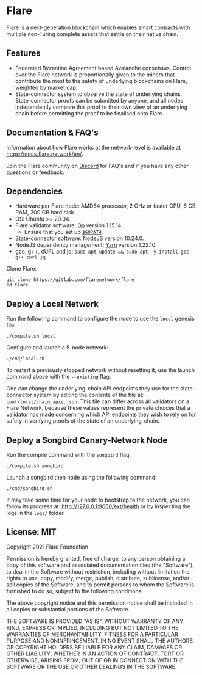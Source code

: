 # Flare

Flare is a next-generation blockchain which enables smart contracts with multiple non-Turing complete assets that settle on their native chain.

## Features

- Federated Byzantine Agreement based Avalanche consensus. Control over the Flare network is proportionally given to the miners that contribute the most to the safety of underlying blockchains on Flare, weighted by market cap.
- State-connector system to observe the state of underlying chains. State-connector proofs can be submitted by anyone, and all nodes independently compare this proof to their own view of an underlying chain before permitting the proof to be finalised onto Flare.

## Documentation & FAQ's

Information about how Flare works at the network-level is available at https://docs.flare.network/en/.

Join the Flare community on [Discord](https://discord.gg/XqNa7Rq) for FAQ's and if you have any other questions or feedback.

## Dependencies

- Hardware per Flare node: AMD64 processor, 2 GHz or faster CPU, 6 GB RAM, 200 GB hard disk.
- OS: Ubuntu >= 20.04.
- Flare validator software: [Go](https://golang.org/doc/install) version 1.15.14
    - Ensure that you set up [`$GOPATH`](https://github.com/golang/go/wiki/SettingGOPATH).
- State-connector software: [NodeJS](https://nodejs.org/en/download/package-manager/) version 10.24.0.
- NodeJS dependency management: [Yarn](https://classic.yarnpkg.com/en/docs/install) version 1.22.10.
- gcc, g++, cURL and jq: `sudo apt update && sudo apt -y install gcc g++ curl jq`

Clone Flare:
```
git clone https://gitlab.com/flarenetwork/flare
cd flare
```

## Deploy a Local Network

Run the following command to configure the node to use the `local` genesis file:

```
./compile.sh local
```

Configure and launch a 5-node network:

```
./cmd/local.sh
```

To restart a previously stopped network without resetting it, use the launch command above with the `--existing` flag.

One can change the underlying-chain API endpoints they use for the state-connector system by editing the contents of the file at: `conf/local/chain_apis.json`. This file can differ across all validators on a Flare Network, because these values represent the private choices that a validator has made concerning which API endpoints they wish to rely on for safety in verifying proofs of the state of an underlying-chain.

## Deploy a Songbird Canary-Network Node

Run the compile command with the `songbird` flag:

```
./compile.sh songbird
```

Launch a songbird then node using the following command:

```
./cmd/songbird.sh
```

It may take some time for your node to bootstrap to the network, you can follow its progress at: http://127.0.0.1:9650/ext/health or by inspecting the logs in the `logs/` folder.

## License: MIT

Copyright 2021 Flare Foundation

Permission is hereby granted, free of charge, to any person obtaining a copy of this software and associated documentation files (the "Software"), to deal in the Software without restriction, including without limitation the rights to use, copy, modify, merge, publish, distribute, sublicense, and/or sell copies of the Software, and to permit persons to whom the Software is furnished to do so, subject to the following conditions:

The above copyright notice and this permission notice shall be included in all copies or substantial portions of the Software.

THE SOFTWARE IS PROVIDED "AS IS", WITHOUT WARRANTY OF ANY KIND, EXPRESS OR IMPLIED, INCLUDING BUT NOT LIMITED TO THE WARRANTIES OF MERCHANTABILITY, FITNESS FOR A PARTICULAR PURPOSE AND NONINFRINGEMENT. IN NO EVENT SHALL THE AUTHORS OR COPYRIGHT HOLDERS BE LIABLE FOR ANY CLAIM, DAMAGES OR OTHER LIABILITY, WHETHER IN AN ACTION OF CONTRACT, TORT OR OTHERWISE, ARISING FROM, OUT OF OR IN CONNECTION WITH THE SOFTWARE OR THE USE OR OTHER DEALINGS IN THE SOFTWARE.
